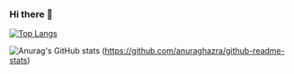 ### Hi there 👋

<!--
**unSerori/unSerori** is a ✨ _special_ ✨ repository because its `README.md` (this file) appears on your GitHub profile.

Here are some ideas to get you started:

- 🔭 I’m currently working on ...
- 🌱 I’m currently learning ...
- 👯 I’m looking to collaborate on ...
- 🤔 I’m looking for help with ...
- 💬 Ask me about ...
- 📫 How to reach me: ...
- 😄 Pronouns: ...
- ⚡ Fun fact: ...
-->
[![Top Langs](https://github-readme-stats.vercel.app/api/top-langs/?username={unSerori}
)](https://github.com/anuraghazra/github-readme-stats)

![Anurag's GitHub stats](https://github-readme-stats.vercel.app/api?username={unSerori})
(https://github.com/anuraghazra/github-readme-stats)
